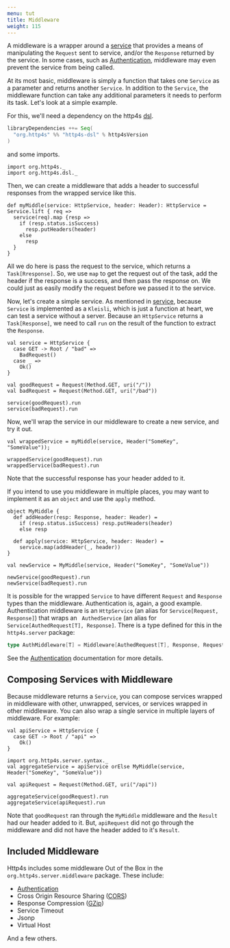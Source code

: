 ```yaml
---
menu: tut
title: Middleware
weight: 115
---
```


A middleware is a wrapper around a [service] that provides a means of manipulating
the `Request` sent to service, and/or the `Response` returned by the service. In 
some cases, such as [Authentication], middleware may even prevent the service
from being called.

At its most basic, middleware is simply a function that takes one `Service` as a
parameter and returns another `Service`. In addition to the `Service`, the middleware
function can take any additional parameters it needs to perform its task. Let's look 
at a simple example.

For this, we'll need a dependency on the http4s [dsl].

```scala
libraryDependencies ++= Seq(
  "org.http4s" %% "http4s-dsl" % http4sVersion
)
```
and some imports.

```tut:silent
import org.http4s._
import org.http4s.dsl._
```

Then, we can create a middleware that adds a header to successful responses from
the wrapped service like this. 

```tut:book
def myMiddle(service: HttpService, header: Header): HttpService = Service.lift { req =>
  service(req).map {resp =>
    if (resp.status.isSuccess)
      resp.putHeaders(header)
    else
      resp
  }
}
```

All we do here is pass the request to the service,
which returns a `Task[Rresponse]`. So, we use `map` to get the request out of the task,
add the header if the response is a success, and then pass the response on. We could
just as easily modify the request before we passed it to the service.

Now, let's create a simple service. As mentioned in [service], because `Service` 
is implemented as a `Kleisli`, which is just a function at heart, we can test a
service without a server. Because an `HttpService` returns a `Task[Response]`, 
we need to call `run` on the result of the function to extract the `Response`.

```tut:book
val service = HttpService {
  case GET -> Root / "bad" =>
    BadRequest()
  case _ =>
    Ok()
}

val goodRequest = Request(Method.GET, uri("/"))
val badRequest = Request(Method.GET, uri("/bad"))

service(goodRequest).run
service(badRequest).run
```

Now, we'll wrap the service in our middleware to create a new service, and try it out.

```tut:book
val wrappedService = myMiddle(service, Header("SomeKey", "SomeValue"));

wrappedService(goodRequest).run
wrappedService(badRequest).run
```

Note that the successful response has your header added to it.

If you intend to use you middleware in multiple places,  you may want to implement 
it as an `object` and use the `apply` method.

```tut:book
object MyMiddle {
  def addHeader(resp: Response, header: Header) =
    if (resp.status.isSuccess) resp.putHeaders(header)
    else resp

  def apply(service: HttpService, header: Header) =
    service.map(addHeader(_, header))
}

val newService = MyMiddle(service, Header("SomeKey", "SomeValue"))

newService(goodRequest).run
newService(badRequest).run
```

It is possible for the wrapped `Service` to have different `Request` and `Response`
types than the middleware. Authentication is, again, a good example. Authentication 
middleware is an `HttpService` (an alias for `Service[Request, Response]`) that wraps an `
AuthedService` (an alias for `Service[AuthedRequest[T], Response]`. There is a type 
defined for this in the `http4s.server` package:

```scala
type AuthMiddleware[T] = Middleware[AuthedRequest[T], Response, Request, Response]
```
See the [Authentication] documentation for more details.
 
## Composing Services with Middleware
Because middleware returns a `Service`, you can compose services wrapped in 
middleware with other, unwrapped, services, or services wrapped in other middleware.
You can also wrap a single service in multiple layers of middleware. For example:

```tut:book
val apiService = HttpService {
  case GET -> Root / "api" =>
    Ok()
}

import org.http4s.server.syntax._
val aggregateService = apiService orElse MyMiddle(service, Header("SomeKey", "SomeValue"))

val apiRequest = Request(Method.GET, uri("/api"))

aggregateService(goodRequest).run
aggregateService(apiRequest).run
```

Note that `goodRequest` ran through the `MyMiddle` middleware and the `Result` had
our header added to it. But, `apiRequest` did not go through the middleware and did
not have the header added to it's `Result`.

## Included Middleware
Http4s includes some middleware Out of the Box in the `org.http4s.server.middleware`
package. These include:

* [Authentication]
* Cross Origin Resource Sharing ([CORS])
* Response Compression ([GZip])
* Service Timeout
* Jsonp
* Virtual Host

And a few others.

[service]: ../service
[dsl]: ../dsl
[Authentication]: ../auth
[CORS]: ../cors
[GZip]: ../gzip

